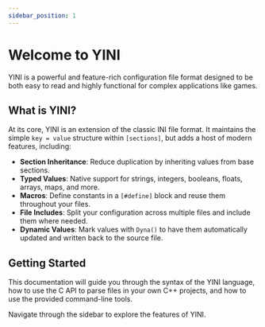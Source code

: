 ```yaml
---
sidebar_position: 1
---
```


# Welcome to YINI

YINI is a powerful and feature-rich configuration file format designed to be both easy to read and highly functional for complex applications like games.

## What is YINI?

At its core, YINI is an extension of the classic INI file format. It maintains the simple `key = value` structure within `[sections]`, but adds a host of modern features, including:

- **Section Inheritance**: Reduce duplication by inheriting values from base sections.
- **Typed Values**: Native support for strings, integers, booleans, floats, arrays, maps, and more.
- **Macros**: Define constants in a `[#define]` block and reuse them throughout your files.
- **File Includes**: Split your configuration across multiple files and include them where needed.
- **Dynamic Values**: Mark values with `Dyna()` to have them automatically updated and written back to the source file.

## Getting Started

This documentation will guide you through the syntax of the YINI language, how to use the C API to parse files in your own C++ projects, and how to use the provided command-line tools.

Navigate through the sidebar to explore the features of YINI.